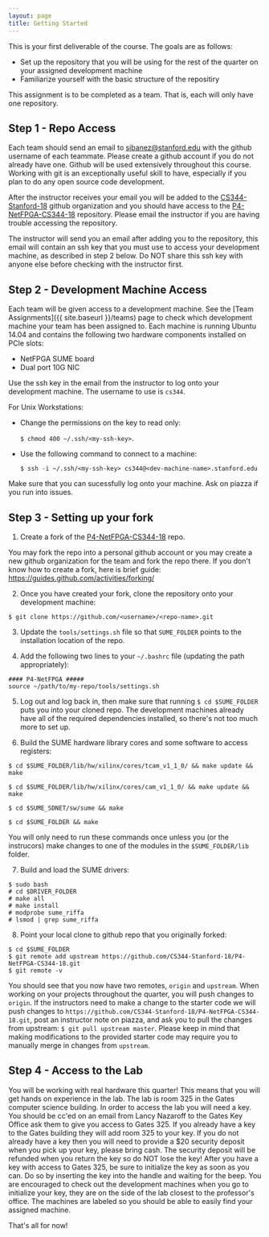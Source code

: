```yaml
---
layout: page
title: Getting Started
---
```


This is your first deliverable of the course. The goals are as follows: 
* Set up the repository that you will be using for the rest of the quarter on your assigned development machine
* Familiarize yourself with the basic structure of the repositiry

This assignment is to be completed as a team. That is, each will only have one repository.

Step 1 - Repo Access
------

Each team should send an email to sibanez@stanford.edu with the github username of each teammate. Please create a github account if you do not already have one. Github will be used extensively throughout this course. Working with git is an exceptionally useful skill to have, especially if you plan to do any open source code development.

After the instructor receives your email you will be added to the [CS344-Stanford-18](https://github.com/CS344-Stanford-18) github organization and you should have access to the [P4-NetFPGA-CS344-18](https://github.com/CS344-Stanford-18/P4-NetFPGA-CS344-18) repository. Please email the instructor if you are having trouble accessing the repository.

The instructor will send you an email after adding you to the repository, this email will contain an ssh key that you must use to access your development machine, as described in step 2 below. Do NOT share this ssh key with anyone else before checking with the instructor first.

Step 2 - Development Machine Access
------

Each team will be given access to a development machine. See the [Team Assignments]({{ site.baseurl }}/teams) page to check which development machine your team has been assigned to. Each machine is running Ubuntu 14.04 and contains the following two hardware components installed on PCIe slots:
* NetFPGA SUME board
* Dual port 10G NIC

Use the ssh key in the email from the instructor to log onto your development machine. The username to use is `cs344`.

For Unix Workstations:
* Change the permissions on the key to read only: 

    `$ chmod 400 ~/.ssh/<my-ssh-key>`. 

* Use the following command to connect to a machine: 

    `$ ssh -i ~/.ssh/<my-ssh-key> cs344@<dev-machine-name>.stanford.edu`

Make sure that you can sucessfully log onto your machine. Ask on piazza if you run into issues.

Step 3 - Setting up your fork
------

1. Create a fork of the [P4-NetFPGA-CS344-18](https://github.com/CS344-Stanford-18/P4-NetFPGA-CS344-18) repo.

You may fork the repo into a personal github account or you may create a new github organization for the team and fork the repo there. If you don't know how to create a fork, here is brief guide: https://guides.github.com/activities/forking/

2. Once you have created your fork, clone the repository onto your development machine:

```
$ git clone https://github.com/<username>/<repo-name>.git
```

3. Update the `tools/settings.sh` file so that `SUME_FOLDER` points to the installation location of the repo.

4. Add the following two lines to your `~/.bashrc` file (updating the path appropriately):

```
#### P4-NetFPGA #####
source ~/path/to/my-repo/tools/settings.sh
```

5. Log out and log back in, then make sure that running `$ cd $SUME_FOLDER` puts you into your cloned repo. The development machines already have all of the required dependencies installed, so there's not too much more to set up.

6. Build the SUME hardware library cores and some software to access registers:

```
$ cd $SUME_FOLDER/lib/hw/xilinx/cores/tcam_v1_1_0/ && make update && make

$ cd $SUME_FOLDER/lib/hw/xilinx/cores/cam_v1_1_0/ && make update && make

$ cd $SUME_SDNET/sw/sume && make

$ cd $SUME_FOLDER && make
```

You will only need to run these commands once unless you (or the instrucors) make changes to one of the modules in the `$SUME_FOLDER/lib` folder.

7. Build and load the SUME drivers:

```
$ sudo bash
# cd $DRIVER_FOLDER
# make all
# make install
# modprobe sume_riffa
# lsmod | grep sume_riffa
```

8. Point your local clone to github repo that you originally forked:

```
$ cd $SUME_FOLDER
$ git remote add upstream https://github.com/CS344-Stanford-18/P4-NetFPGA-CS344-18.git
$ git remote -v
```

You should see that you now have two remotes, `origin` and `upstream`. When working on your projects throughout the quarter, you will push changes to `origin`. If the instructors need to make a change to the starter code we will push changes to `https://github.com/CS344-Stanford-18/P4-NetFPGA-CS344-18.git`, post an instructor note on piazza, and ask you to pull the changes from upstream: `$ git pull upstream master`. Please keep in mind that making modifications to the provided starter code may require you to manually merge in changes from `upstream`.

Step 4 - Access to the Lab
------

You will be working with real hardware this quarter! This means that you will get hands on experience in the lab. The lab is room 325 in the Gates computer science building. In order to access the lab you will need a key. You should be cc'ed on an email from Lancy Nazaroff to the Gates Key Office ask them to give you access to Gates 325. If you already have a key to the Gates building they will add room 325 to your key. If you do not already have a key then you will need to provide a $20 security deposit when you pick up your key, please bring cash. The security deposit will be refunded when you return the key so do NOT lose the key! After you have a key with access to Gates 325, be sure to initialize the key as soon as you can. Do so by inserting the key into the handle and waiting for the beep. You are encouraged to check out the development machines when you go to initialize your key, they are on the side of the lab closest to the professor's office. The machines are labeled so you should be able to easily find your assigned machine.

That's all for now!

